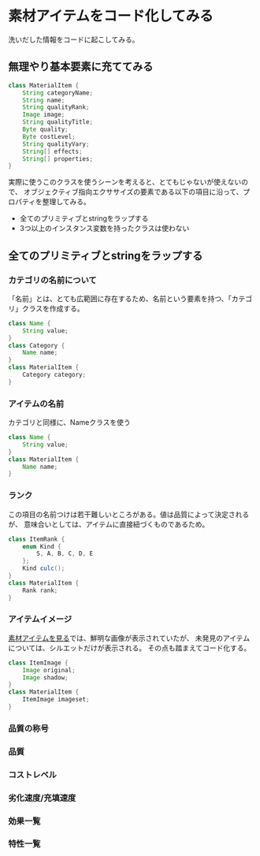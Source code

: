 # 素材アイテムをコード化してみる

洗いだした情報をコードに起こしてみる。

## 無理やり基本要素に充ててみる
```java
class MaterialItem {
    String categoryName;
    String name;
    String qualityRank;
    Image image;
    String qualityTitle;
    Byte quality;
    Byte costLevel;
    String qualityVary;
    String[] effects;
    String[] properties;
}
```

実際に使うこのクラスを使うシーンを考えると、とてもじゃないが使えないので、
オブジェクティブ指向エクササイズの要素である以下の項目に沿って、プロパティを整理してみる。
- 全てのプリミティブとstringをラップする
- 3つ以上のインスタンス変数を持ったクラスは使わない


## 全てのプリミティブとstringをラップする

### カテゴリの名前について
「名前」とは、とても広範囲に存在するため、名前という要素を持つ、「カテゴリ」クラスを作成する。

```java
class Name {
    String value;
}
class Category {
    Name name;
}
class MaterialItem {
    Category category;
}
```

### アイテムの名前
カテゴリと同様に、Nameクラスを使う

```java
class Name {
    String value;
}
class MaterialItem {
    Name name;
}
```

### ランク
この項目の名前つけは若干難しいところがある。値は品質によって決定されるが、
意味合いとしては、アイテムに直接紐づくものであるため。

```java
class ItemRank {
    enum Kind {
        S, A, B, C, D, E
    };
    Kind culc();
}
class MaterialItem {
    Rank rank;
}
```

### アイテムイメージ

[素材アイテムを見る](materialItem.md)では、鮮明な画像が表示されていたが、
未発見のアイテムについては、シルエットだけが表示される。
その点も踏まえてコード化する。

```java
class ItemImage {
    Image original;
    Image shadow;
}
class MaterialItem {
    ItemImage imageset;
}
```

### 品質の称号

### 品質

### コストレベル

### 劣化速度/充填速度

### 効果一覧

### 特性一覧